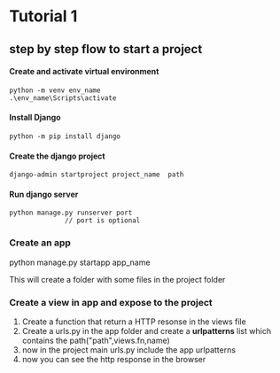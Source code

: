 # Tutorial 1 


## step by step flow to start a project

#### Create and activate virtual environment 

 
    python -m venv env_name
    .\env_name\Scripts\activate




#### Install Django



    python -m pip install django



#### Create the django project


    django-admin startproject project_name  path


#### Run django server


    python manage.py runserver port               
                  // port is optional

 
 



 ### Create an app

 python manage.py startapp app_name

 <p> 
    This will create a folder with some files in the project folder 
 </p>

### Create a view in app and expose to the project

1. Create a function that return a HTTP resonse in the views file 
2. Create a urls.py in the app folder and create a **urlpatterns** list which contains the path("path",views.fn,name)
3. now in the project main urls.py include the app urlpatterns 
4. now you can see the http response in the browser